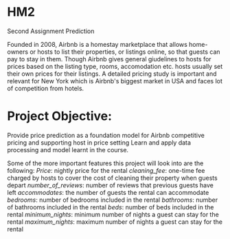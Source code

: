 # HM2
Second Assignment Prediction

Founded in 2008, Airbnb is a homestay marketplace that allows home-owners or hosts to list their properties, or listings online, so that guests can pay to stay in them. Though Airbnb gives general giudelines to hosts for prices based on the listing type, rooms, accomodation etc. hosts usually set their own prices for their listings. A detailed pricing study is important and relevant for New York which is Airbnb's biggest market in USA and faces lot of competition from hotels.

# Project Objective:

Provide price prediction as a foundation model for Airbnb competitive pricing and supporting host in price setting
Learn and apply data processing and model learnt in the course.

Some of the more important features this project will look into are the following:
*Price*: nightly price for the rental
*cleaning_fee*: one-time fee charged by hosts to cover the cost of cleaning their property when guests depart
*number_of_reviews*: number of reviews that previous guests have left
*accommodates*: the number of guests the rental can accommodate
*bedrooms*: number of bedrooms included in the rental
*bathrooms*: number of bathrooms included in the rental
*beds*: number of beds included in the rental
*minimum_nights*: minimum number of nights a guest can stay for the rental
*maximum_nights*: maximum number of nights a guest can stay for the rental
